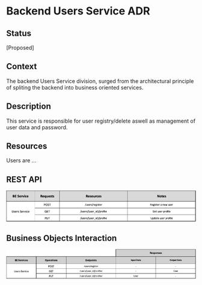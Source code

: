 # Backend Users Service ADR

## Status

[Proposed]

## Context

The backend Users Service division, surged from the architectural principle of spliting the backend into business oriented services. 

## Description

This service is responsible for user registry/delete aswell as management of user data and password.

## Resources

Users are ...

## REST API

<img src="../requests/assets/UsersService.png" alt="REST Users Service" />

## Business Objects Interaction


<img src="../business-objects/assets/UsersBOs.png" alt="Business Objects Interaction" />